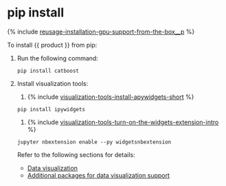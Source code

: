 # pip install

{% include [reusage-installation-gpu-support-from-the-box__p](../_includes/work_src/reusage-installation/gpu-support-from-the-box__p.md) %}


To install {{ product }} from pip:

1. Run the following command:
    
    ```no-highlight
    pip install catboost
    ```
    
1. Install visualization tools:
    1. {% include [visualization-tools-install-apywidgets-short](../_includes/work_src/reusage-installation/install-apywidgets-short.md) %}
    
    ```no-highlight
    pip install ipywidgets
    ```
    
    1. {% include [visualization-tools-turn-on-the-widgets-extension-intro](../_includes/work_src/reusage-installation/turn-on-the-widgets-extension-intro.md) %}
    
    ```no-highlight
    jupyter nbextension enable --py widgetsnbextension
    ```
    
    Refer to the following sections for details:
    - [Data visualization](../features/visualization.md)
    - [Additional packages for data visualization support](../installation/python-installation-additional-data-visualization-packages.md)


